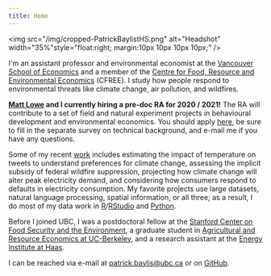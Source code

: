 ```yaml
---
title: Home
---
```


<img src="/img/cropped-PatrickBaylistHS.png" alt="Headshot" width="35%"style="float:right; margin:10px 10px 10px 10px;" />

I'm an assistant professor and environmental economist at the [Vancouver School of Economics](http://economics.ubc.ca/) and a member of the [Centre for Food, Resource and Environmental Economics](https://cfree.landfood.ubc.ca/) (CFREE). I study how people respond to environmental threats like climate change, air pollution, and wildfires.

**[Matt Lowe](https://mattlowe.site/) and I currently hiring a pre-doc RA for 2020 / 2021!** The RA will contribute to a set of field and natural experiment projects in behavioural development and environmental economics. You should apply [here](https://econjobmarket.org/positions/6466), be sure to fill in the separate survey on technical background, and e-mail me if you have any questions.

<!-- * Patrick works on questions of **how people are affected by environmental shocks**, such as climate change and natural disasters. He is interested in the human response to these shocks - how they can attenuate or accentuate the problem? He does so using spatial tools and text-based analysis to better understand our responses. His papers on suicide and temperature, electricity and temperature, and his job market paper and related papers on the impact of temperature changes on expressed sentiment are all examples of this approach. 
* His experimental work thinks about the solutions to such problems. How **can we respond better to environmental shocks**? His paper looking at how default bias affects take-up of time-varying pricing and his work examining the why people in Delhi don’t wear masks fall into this category. Privately, the next projects need to focus on interventions that *work* and have a *big effect*. This will require some *piloting*.-->

Some of my recent [work](/research/) includes estimating the impact of temperature on tweets to understand preferences for climate change, assessing the implicit subsidy of federal wildfire suppression, projecting how climate change will alter peak electricity demand, and considering how consumers respond to defaults in electricity consumption. My favorite projects use large datasets, natural language processing, spatial information, or all three; as a result, I do most of my data work in [R](https://www.r-project.org)/[RStudio](https://www.rstudio.com) and [Python](https://www.python.org).

Before I joined UBC, I was a postdoctoral fellow at the [Stanford Center on Food Security and the Environment](http://fse.fsi.stanford.edu/), a graduate student in [Agricultural and Resource Economics at UC-Berkeley](http://areweb.berkeley.edu), and a research assistant at the [Energy Institute at Haas](https://ei.haas.berkeley.edu).

I can be reached via e-mail at <a href="mailto:patrick.baylis@ubc.ca">patrick.baylis@ubc.ca</a> or on [GitHub](https://github.com/pbaylis).
